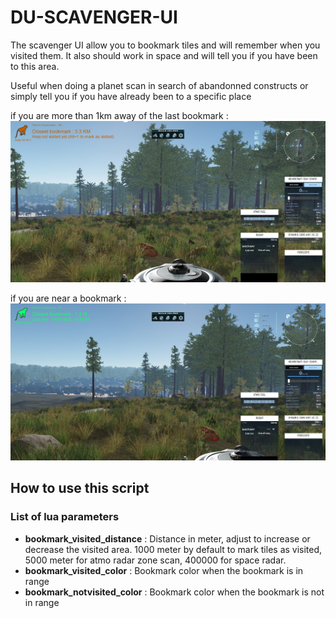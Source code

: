 # DU-SCAVENGER-UI

The scavenger UI allow you to bookmark tiles and will remember when you visited them.
It also should work in space and will tell you if you have been to this area.

Useful when doing a planet scan in search of abandonned constructs or simply tell you if you have already been to a specific place

if you are more than 1km away of the last bookmark : 
![image](https://raw.githubusercontent.com/Catharius/DU-SCAVENGER-UI/main/example1.jpg?token=ARIPOLDCGDEUK7S26BEWZIC77N2DG)

if you are near a bookmark :
![image](https://raw.githubusercontent.com/Catharius/DU-SCAVENGER-UI/main/example2.jpg?token=ARIPOLCAEOPJOWHFQNEQAF277N3PC)

## How to use this script





### List of lua parameters
* **bookmark_visited_distance** : Distance in meter, adjust to increase or decrease the visited area. 1000 meter by default to mark tiles as visited, 5000 meter for atmo  radar zone scan, 400000 for space radar.
* **bookmark_visited_color** : Bookmark color when the bookmark is in range
* **bookmark_notvisited_color** : Bookmark color when the bookmark is not in range
